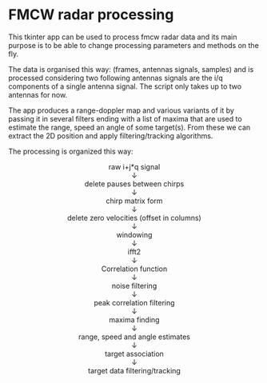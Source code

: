 # FMCW radar processing

This tkinter app can be used to process fmcw radar data and its main purpose is to be able to change processing parameters and methods on the fly.

The data is organised this way: 
(frames, antennas signals, samples)
and is processed considering two following antennas signals are the i/q components of a single antenna signal. The script only takes up to two antennas for now.

The app produces a range-doppler map and various variants of it by passing it in several filters ending with a list of maxima that are used to estimate the range, speed an angle of some target(s). From these we can extract the 2D position and apply filtering/tracking algorithms.

The processing is organized this way:<br />
<p style="text-align: center;">raw i+j*q signal <br />
&#8595;<br />delete pauses between chirps<br />
&#8595;<br />chirp matrix form<br />
&#8595;<br />delete zero velocities (offset in columns)<br />
&#8595;<br />windowing<br />
&#8595;<br />ifft2<br />
&#8595;<br />Correlation function<br />
&#8595;<br />noise filtering<br />
&#8595;<br />peak correlation filtering<br />
&#8595;<br />maxima finding<br />
&#8595;<br />range, speed and angle estimates<br />
&#8595;<br />target association<br />
&#8595;<br />target data filtering/tracking
</p>
